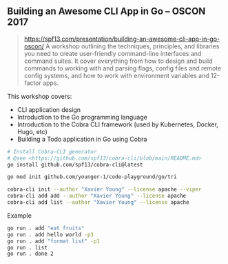 ## Building an Awesome CLI App in Go – OSCON 2017

> <https://spf13.com/presentation/building-an-awesome-cli-app-in-go-oscon/>
> A workshop outlining the techniques, principles, and libraries you need to create user-friendly command-line interfaces and command suites.
> It cover everything from how to design and build commands to working with and parsing flags, config files and remote config systems, and how to work with environment variables and 12-factor apps.

This workshop covers:

- CLI application design
- Introduction to the Go programming language
- Introduction to the Cobra CLI framework (used by Kubernetes, Docker, Hugo, etc)
- Building a Todo application in Go using Cobra

```sh
# Install Cobra-CLI generator
# @see <https://github.com/spf13/cobra-cli/blob/main/README.md>
go install github.com/spf13/cobra-cli@latest

go mod init github.com/younger-1/code-playground/go/tri                                                                                       at  github.com/younger-1/code-playground

cobra-cli init --author "Xavier Young" --license apache --viper
cobra-cli add add --author "Xavier Young" --license apache
cobra-cli add list --author "Xavier Young" --license apache
```

Example
```sh
go run . add "eat fruits"
go run . add hello world -p3
go run . add "format list" -p1                                                                                                          at  github.com/younger-1/code-playground
go run . list
go run . done 2
```
